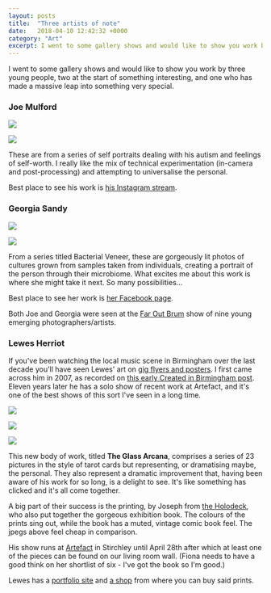 ```yaml
---
layout: posts
title:  "Three artists of note"
date:   2018-04-10 12:42:32 +0000
category: "Art"
excerpt: I went to some gallery shows and would like to show you work by three young people.
---
```


I went to some gallery shows and would like to show you work by three young people, two at the start of something interesting, and one who has made a massive leap into something very special. 

### Joe Mulford

![](/images/joemulford1.jpg)

![](/images/joemulford2.jpg)

These are from a series of self portraits dealing with his autism and feelings of self-worth. I really like the mix of technical experimentation (in-camera and post-processing) and attempting to universalise the personal. 

Best place to see his work is [his Instagram stream](https://www.instagram.com/joe__mulford/). 

### Georgia Sandy

![](/images/georgiasandy1.jpg)

![](/images/georgiasandy3.jpg)

From a series titled Bacterial Veneer, these are gorgeously lit photos of cultures grown from samples taken from individuals, creating a portrait of the person through their microbiome. What excites me about this work is where she might take it next. So many possibilities...

Best place to see her work is [her Facebook page](https://www.facebook.com/sandypantsphotography/).

Both Joe and Georgia were seen at the [Far Out Brum](https://www.faroutbrum.com) show of nine young emerging photographers/artists. 

### Lewes Herriot

If you've been watching the local music scene in Birmingham over the last decade you'll have seen Lewes' art on [gig flyers and posters](https://lewesherriot.carbonmade.com/projects/2955127#2). I first came across him in 2007, as recorded on [this early Created in Birmingham post](http://www.createdinbirmingham.com/2007/03/27/lewes-herriot/). Eleven years later he has a solo show of recent work at Artefact, and it's one of the best shows of this sort I've seen in a long time. 

![](/images/lewesherriot1.jpg)

![](/images/lewesherriot2.jpg)

![](/images/lewesherriot3.jpg)

This new body of work, titled **The Glass Arcana**, comprises a series of 23 pictures in the style of tarot cards but representing, or dramatising maybe, the personal. They also represent a dramatic improvement that, having been aware of his work for so long, is a delight to see. It's like something has clicked and it's all come together. 

A big part of their success is the printing, by Joseph from [the Holodeck](http://www.theholodeck.co.uk), who also put together the gorgeous exhibition book. The colours of the prints sing out, while the book has a muted, vintage comic book feel. The jpegs above feel cheap in comparison. 

His show runs at [Artefact](http://artefactstirchley.co.uk) in Stirchley until April 28th after which at least one of the pieces can be found on our living room wall. (Fiona needs to have a good think on her shortlist of six - I've got the book so I'm good.)

Lewes has a [portfolio site](https://lewesherriot.carbonmade.com) and [a shop](http://lewesherriot.bigcartel.com) from where you can buy said prints. 

